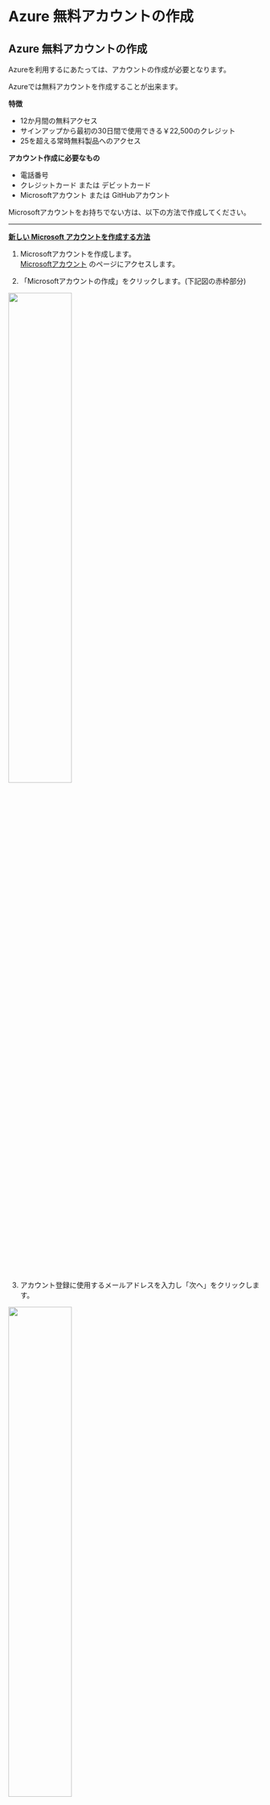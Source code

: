 # Azure 無料アカウントの作成

## Azure 無料アカウントの作成

Azureを利用するにあたっては、アカウントの作成が必要となります。

Azureでは無料アカウントを作成することが出来ます。

**特徴**

- 12か月間の無料アクセス
- サインアップから最初の30日間で使用できる￥22,500のクレジット
- 25を超える常時無料製品へのアクセス

**アカウント作成に必要なもの**

- 電話番号
- クレジットカード または デビットカード
- Microsoftアカウント または GitHubアカウント

Microsoftアカウントをお持ちでない方は、以下の方法で作成してください。

----

**[新しい Microsoft アカウントを作成する方法](https://support.microsoft.com/ja-jp/help/4026324/microsoft-account-how-to-create)**

1. Microsoftアカウントを作成します。  
  [Microsoftアカウント](https://account.microsoft.com/account/Account?refd=support.microsoft.com&ru=https%3A%2F%2Faccount.microsoft.com%2F%3Frefd%3Dsupport.microsoft.com&destrt=home-index) のページにアクセスします。

2. 「Microsoftアカウントの作成」をクリックします。(下記図の赤枠部分)  
<img src="account/microsoft/001.png" width=50%>

3. アカウント登録に使用するメールアドレスを入力し「次へ」をクリックします。  
<img src="account/microsoft/002.png" width=50%>

4. パスワードを入力し「次へ」をクリックします。  
<img src="account/microsoft/003.png" width=50%>

5. 先程入力したメールアドレス宛に、メールが届きます。  
   メール本文に「セキュリティコード」が記載されていますので、  
   そのコードを入力します。入力したら「次へ」をクリックします。  
<img src="account/microsoft/004.png" width=50%><br>
下記のようなメールが送信されますので、セキュリティーコードを入力してください。  
<img src="account/microsoft/mail.png">

1. 表示されたイメージの文字を入力し「次へ」をクリックしてください。  
<img src="account/microsoft/005.png" width=50%>

7. これでMicrosoftアカウントが作成されます。  
   作成が完了するとMicrosoftアカウントの画面に遷移します。  
<img src="account/microsoft/006.png" width=50%>

8. 支払い方法を設定します。  
   「支払い方法を設定する」(下記赤枠部分)をクリックします。  
<img src="account/microsoft/007.png" width=50%>

※以降、ここではクレジットカード/デビットカードによる支払い設定について記載します。

9. 「クレジットカード/デビットカード」を選択。  
   「購入地」から "日本"を選択し、「次へ」をクリックします。  
<img src="account/microsoft/008.png" width=50%>

10. 「名」、「姓」、「メールアドレス」を入力し、「次へ」をクリックします。  
<img src="account/microsoft/009.png" width=50%>

11. カード情報及び住所について入力します。  
    入力が完了したら、「保存」をクリックします。  
<img src="account/microsoft/010.png" width=50%>

12.  登録が完了すると、登録内容が表示されますので確認してください。  
    入力に誤りがあった場合は、「情報を編集します」をクリックし訂正してください。  
<img src="account/microsoft/011.png" width=50%>

以上で、Microsoftアカウントの作成は完了です。

----

**[Azure無料アカウント作成](https://azure.microsoft.com/ja-jp/free/search/?&ef_id=EAIaIQobChMI2crM0KCC5QIVC66WCh2gjQHjEAAYASAAEgKg6PD_BwE:G:s&OCID=AID2000091_SEM_KFOIV6YM&MarinID=KFOIV6YM_324588349914_azure%20%E7%84%A1%E6%96%99_e_c__64173009755_aud-390212648331:kwd-439757288598&lnkd=Google_Azure_Brand&dclid=CMCAvdGgguUCFQxivQodLJUGwg)**

Microsoftアカウント または GitHubアカウントがあれば、Azureの無料アカウントの作成が可能です。

以下に、その作成方法を記載します。

1. [Azure無料アカウント作成](https://azure.microsoft.com/ja-jp/free/search/?&ef_id=EAIaIQobChMI2crM0KCC5QIVC66WCh2gjQHjEAAYASAAEgKg6PD_BwE:G:s&OCID=AID2000091_SEM_KFOIV6YM&MarinID=KFOIV6YM_324588349914_azure%20%E7%84%A1%E6%96%99_e_c__64173009755_aud-390212648331:kwd-439757288598&lnkd=Google_Azure_Brand&dclid=CMCAvdGgguUCFQxivQodLJUGwg)のページにアクセスします。  
「無料で始める」をクリックしてください。  
<img src="account/azure/001.png" width=50%>

2. Microsoftアカウントのメールアドレスを入力し「次へ」をクリックします。  
   (GitHubアカウント利用する場合は、「GitHubアカウントでサインイン」を選択してください)  
<img src="account/azure/002.png" width=50%>

3. パスワードを入力し「次へ」をクリックします。  
<img src="account/azure/003.png" width=50%>

4. 氏名・メールアドレス・電話番号等を入力し、「次へ」をクリックします。  
<img src="account/azure/004.png" width=50%>

5. クレジットカードによる本人確認を行います。  
   各種情報を入力し、「次へ」をクリックします。  
<img src="account/azure/005.png" width=50%>

6. 規約に同意し、「サインアップ」をクリックします。  
   (情報の受け取りは、任意ですので必要に応じ選択してください。)  
<img src="account/azure/006.png" width=50%>

7. 登録が完了すると、以下の画面が表示されます。  
<img src="account/azure/007.png" width=50%><br>
   「ポータルに移動」をクリックすると、Azureのポータル画面に移動します。  
<img src="account/azure/008.png" width=50%><br>
   これで、Azureを利用が可能となりました。  
   無料クレジット(￥22,500)が付与されますので、十分活用してください。  
<img src="account/azure/009.png">

----

Azure 無料アカウントに関するFAQはこちらから  
**[Azure 無料アカウントFAQ](https://azure.microsoft.com/ja-jp/free/free-account-faq/)**
